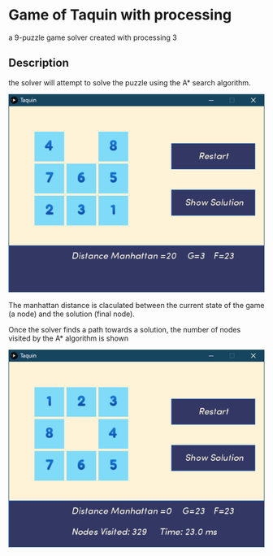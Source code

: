 # Game of Taquin with processing 
 a 9-puzzle game solver created with processing 3

## Description

the solver will attempt to solve the puzzle using the A* search algorithm.

 ![Application visualizing the puzzle](Images/app.png)

The manhattan distance is claculated between the current state of the game (a node) and the solution (final node).

Once the solver finds a path towards a solution, the number of nodes visited by the A* algorithm is shown
 
 ![](Images/solution.png)
